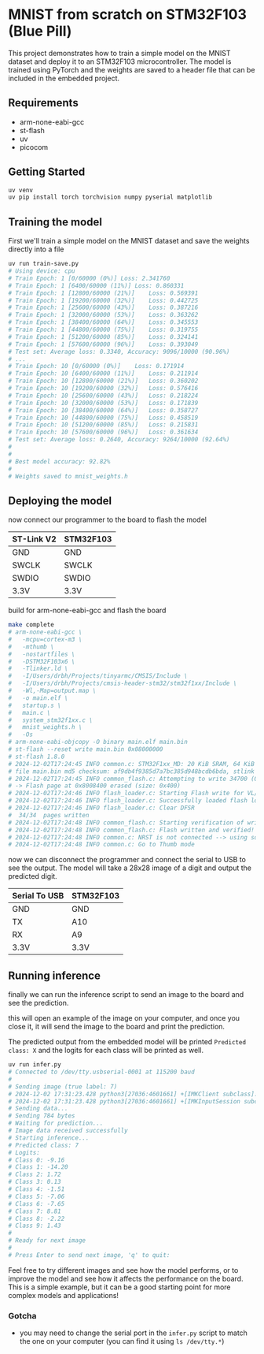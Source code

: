 # MNIST from scratch on STM32F103 (Blue Pill)

This project demonstrates how to train a simple model on the MNIST dataset and deploy it to an STM32F103 microcontroller. The model is trained using PyTorch and the weights are saved to a header file that can be included in the embedded project.

## Requirements

- arm-none-eabi-gcc
- st-flash
- uv
- picocom

## Getting Started

```bash
uv venv
uv pip install torch torchvision numpy pyserial matplotlib
```

## Training the model

First we'll train a simple model on the MNIST dataset and save the weights directly into a file

```bash
uv run train-save.py
# Using device: cpu
# Train Epoch: 1 [0/60000 (0%)]	Loss: 2.341760
# Train Epoch: 1 [6400/60000 (11%)]	Loss: 0.860331
# Train Epoch: 1 [12800/60000 (21%)]    Loss: 0.569391
# Train Epoch: 1 [19200/60000 (32%)]    Loss: 0.442725
# Train Epoch: 1 [25600/60000 (43%)]    Loss: 0.387216
# Train Epoch: 1 [32000/60000 (53%)]    Loss: 0.363262
# Train Epoch: 1 [38400/60000 (64%)]    Loss: 0.345553
# Train Epoch: 1 [44800/60000 (75%)]    Loss: 0.319755
# Train Epoch: 1 [51200/60000 (85%)]    Loss: 0.324141
# Train Epoch: 1 [57600/60000 (96%)]    Loss: 0.393049
# Test set: Average loss: 0.3340, Accuracy: 9096/10000 (90.96%)
# ...
# Train Epoch: 10 [0/60000 (0%)]    Loss: 0.171914
# Train Epoch: 10 [6400/60000 (11%)]    Loss: 0.211914
# Train Epoch: 10 [12800/60000 (21%)]   Loss: 0.360202
# Train Epoch: 10 [19200/60000 (32%)]   Loss: 0.576416
# Train Epoch: 10 [25600/60000 (43%)]   Loss: 0.218224
# Train Epoch: 10 [32000/60000 (53%)]   Loss: 0.171839
# Train Epoch: 10 [38400/60000 (64%)]   Loss: 0.358727
# Train Epoch: 10 [44800/60000 (75%)]   Loss: 0.458519
# Train Epoch: 10 [51200/60000 (85%)]   Loss: 0.215831
# Train Epoch: 10 [57600/60000 (96%)]   Loss: 0.361634
# Test set: Average loss: 0.2640, Accuracy: 9264/10000 (92.64%)
#
#
# Best model accuracy: 92.82%
#
# Weights saved to mnist_weights.h
```

## Deploying the model

now connect our programmer to the board to flash the model

| ST-Link V2 | STM32F103 |
| ---------- | --------- |
| GND        | GND       |
| SWCLK      | SWCLK     |
| SWDIO      | SWDIO     |
| 3.3V       | 3.3V      |

build for arm-none-eabi-gcc and flash the board

```bash
make complete
# arm-none-eabi-gcc \
#   -mcpu=cortex-m3 \
#   -mthumb \
#   -nostartfiles \
#   -DSTM32F103x6 \
#   -Tlinker.ld \
#   -I/Users/drbh/Projects/tinyarmc/CMSIS/Include \
#   -I/Users/drbh/Projects/cmsis-header-stm32/stm32f1xx/Include \
#   -Wl,-Map=output.map \
#   -o main.elf \
#   startup.s \
#   main.c \
#   system_stm32f1xx.c \
#   mnist_weights.h \
#   -Os
# arm-none-eabi-objcopy -O binary main.elf main.bin
# st-flash --reset write main.bin 0x08000000
# st-flash 1.8.0
# 2024-12-02T17:24:45 INFO common.c: STM32F1xx_MD: 20 KiB SRAM, 64 KiB flash in at least 1 KiB pages.
# file main.bin md5 checksum: af9db4f9385d7a7bc385d948bcdb6bda, stlink checksum: 0x0043190c
# 2024-12-02T17:24:45 INFO common_flash.c: Attempting to write 34700 (0x878c) bytes to stm32 address: 134217728 (0x8000000)
# -> Flash page at 0x8008400 erased (size: 0x400)
# 2024-12-02T17:24:46 INFO flash_loader.c: Starting Flash write for VL/F0/F3/F1_XL
# 2024-12-02T17:24:46 INFO flash_loader.c: Successfully loaded flash loader in sram
# 2024-12-02T17:24:46 INFO flash_loader.c: Clear DFSR
#  34/34  pages written
# 2024-12-02T17:24:48 INFO common_flash.c: Starting verification of write complete
# 2024-12-02T17:24:48 INFO common_flash.c: Flash written and verified! jolly good!
# 2024-12-02T17:24:48 INFO common.c: NRST is not connected --> using software reset via AIRCR
# 2024-12-02T17:24:48 INFO common.c: Go to Thumb mode
```

now we can disconnect the programmer and connect the serial to USB to see the output. The model will take a 28x28 image of a digit and output the predicted digit.

| Serial To USB | STM32F103 |
| ------------- | --------- |
| GND           | GND       |
| TX            | A10       |
| RX            | A9        |
| 3.3V          | 3.3V      |


## Running inference

finally we can run the inference script to send an image to the board and see the prediction.

this will open an example of the image on your computer, and once you close it, it will send the image to the board and print the prediction.

The predicted output from the embedded model will be printed `Predicted class: X` and the logits for each class will be printed as well.

```bash
uv run infer.py
# Connected to /dev/tty.usbserial-0001 at 115200 baud
#
# Sending image (true label: 7)
# 2024-12-02 17:31:23.428 python3[27036:4601661] +[IMKClient subclass]: chose IMKClient_Modern
# 2024-12-02 17:31:23.428 python3[27036:4601661] +[IMKInputSession subclass]: chose IMKInputSession_Modern
# Sending data...
# Sending 784 bytes
# Waiting for prediction...
# Image data received successfully
# Starting inference...
# Predicted class: 7
# Logits:
# Class 0: -9.16
# Class 1: -14.20
# Class 2: 1.72
# Class 3: 0.13
# Class 4: -1.51
# Class 5: -7.06
# Class 6: -7.65
# Class 7: 8.81
# Class 8: -2.22
# Class 9: 1.43
#
# Ready for next image
#
# Press Enter to send next image, 'q' to quit:
```

Feel free to try different images and see how the model performs, or to improve the model and see how it affects the performance on the board. This is a simple example, but it can be a good starting point for more complex models and applications!

### Gotcha

- you may need to change the serial port in the `infer.py` script to match the one on your computer (you can find it using `ls /dev/tty.*`)
